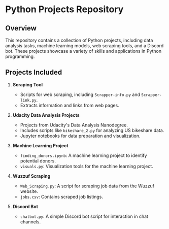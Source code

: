 # Python Projects Repository

## Overview
This repository contains a collection of Python projects, including data analysis tasks, machine learning models, web scraping tools, and a Discord bot. These projects showcase a variety of skills and applications in Python programming.

## Projects Included

1. **Scraping Tool**
   - Scripts for web scraping, including `Scrapper-info.py` and `Scrapper-link.py`.
   - Extracts information and links from web pages.

2. **Udacity Data Analysis Projects**
   - Projects from Udacity's Data Analysis Nanodegree.
   - Includes scripts like `bikeshare_2.py` for analyzing US bikeshare data.
   - Jupyter notebooks for data preparation and visualization.

3. **Machine Learning Project**
   - `finding_donors.ipynb`: A machine learning project to identify potential donors.
   - `visuals.py`: Visualization tools for the machine learning project.

4. **Wuzzuf Scraping**
   - `Web_Scraping.py`: A script for scraping job data from the Wuzzuf website.
   - `jobs.csv`: Contains scraped job listings.

5. **Discord Bot**
   - `chatbot.py`: A simple Discord bot script for interaction in chat channels.

